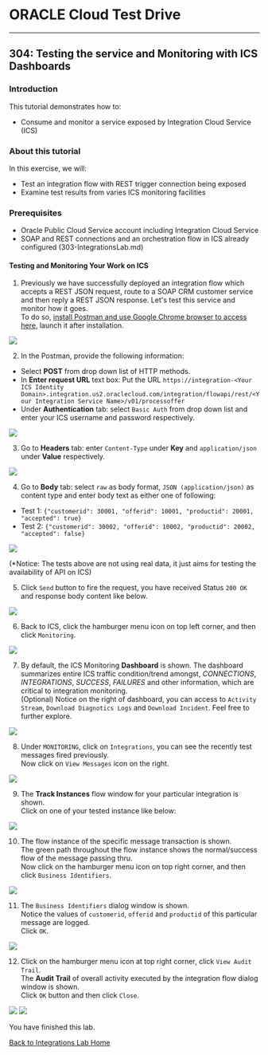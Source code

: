 # ORACLE Cloud Test Drive #
-----
## 304: Testing the service and Monitoring with ICS Dashboards ##

### Introduction ###
This tutorial demonstrates how to:
- Consume and monitor a service exposed by Integration Cloud Service (ICS) 

### About this tutorial ###
In this exercise, we will:
- Test an integration flow with REST trigger connection being exposed
- Examine test results from varies ICS monitoring facilities

### Prerequisites ###
- Oracle Public Cloud Service account including Integration Cloud Service
- SOAP and REST connections and an orchestration flow in ICS already configured (303-IntegrationsLab.md)

#### Testing and Monitoring Your Work on ICS ####

1. Previously we have successfully deployed an integration flow which accepts a REST JSON request, route to a SOAP CRM customer service and then reply a REST JSON response. Let's test this service and monitor how it goes.  
	To do so, [install Postman and use Google Chrome browser to access here](https://chrome.google.com/webstore/detail/postman/fhbjgbiflinjbdggehcddcbncdddomop), launch it after installation.

![](images/304/00.postman.launch.png)

2. In the Postman, provide the following information:
- Select **POST** from drop down list of HTTP methods.
- In **Enter request URL** text box: Put the URL `https://integration-<Your ICS Identity Domain>.integration.us2.oraclecloud.com/integration/flowapi/rest/<Your Integration Service Name>/v01/processoffer`
- Under **Authentication** tab: select `Basic Auth` from drop down list and enter your ICS username and password respectively.

![](images/304/00.postman.basic.png)

3. Go to **Headers** tab: enter `Content-Type` under **Key** and `application/json` under **Value** respectively.

![](images/304/00.postman.headers.png)

4. Go to **Body** tab: select `raw` as body format, `JSON (application/json)` as content type and enter body text as either one of following:
- Test 1: `{"customerid": 30001, "offerid": 10001, "productid": 20001, "accepted": true}`
- Test 2: `{"customerid": 30002, "offerid": 10002, "productid": 20002, "accepted": false}`

![](images/304/00.postman.body.png)

(\*Notice: The tests above are not using real data, it just aims for testing the availability of API on ICS)

5. Click `Send` button to fire the request, you have received Status `200 OK` and response body content like below.

![](images/304/00.postman.response.png)

6. Back to ICS, click the hamburger menu icon on top left corner, and then click `Monitoring`.

![](images/304/03.monitoring.home.png)

7. By default, the ICS Monitoring **Dashboard** is shown.
    The dashboard summarizes entire ICS traffic condition/trend amongst, *CONNECTIONS*, *INTEGRATIONS*, *SUCCESS*, *FAILURES* and other information, which are critical to integration monitoring.  
	(Optional) Notice on the right of dashboard, you can access to `Activity Stream`, `Download Diagnotics Logs` and `Download Incident`. Feel free to further explore.

![](images/304/04.monitoring.dashboard.png)

8. Under `MONITORING`, click on `Integrations`, you can see the recently test messages fired previously.  
    Now click on `View Messages` icon on the right.

![](images/304/05.monitoring.integration.png)

9. The **Track Instances** flow window for your particular integration is shown.  
    Click on one of your tested instance like below: 

![](images/304/06.monitoring.trackinstance.png)

10. The flow instance of the specific message transaction is shown.  
    The green path throughout the flow instance shows the normal/success flow of the message passing thru.  
	Now click on the hamburger menu icon on top right corner, and then click `Business Identifiers`.

![](images/304/07.monitoring.instance.png)

11. The `Business Identifiers` dialog window is shown.  
    Notice the values of `customerid`, `offerid` and `productid` of this particular message are logged.  
	Click `OK`.

![](images/304/08.monitoring.identifier.png)

12. Click on the hamburger menu icon at top right corner, click `View Audit Trail`.  
    The **Audit Trail** of overall activity executed by the integration flow dialog window is shown.  
    Click `OK` button and then click `Close`.

![](images/304/09.monitoring.audit.png)
![](images/304/10.monitoring.audit1.png)

You have finished this lab.

[Back to Integrations Lab Home](README.md)
